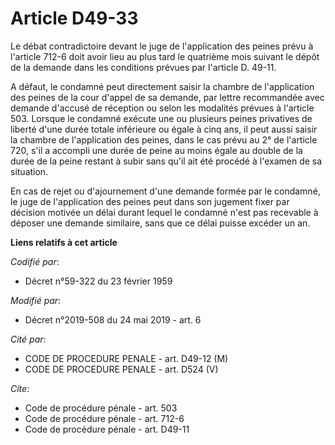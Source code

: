 # Article D49-33

Le débat contradictoire devant le juge de l'application des peines prévu à l'article 712-6 doit avoir lieu au plus tard le
quatrième mois suivant le dépôt de la demande dans les conditions prévues par l'article D. 49-11.

A défaut, le condamné peut directement saisir la chambre de l'application des peines de la cour d'appel de sa demande, par
lettre recommandée avec demande d'accusé de réception ou selon les modalités prévues à l'article 503. Lorsque le condamné
exécute une ou plusieurs peines privatives de liberté d'une durée totale inférieure ou égale à cinq ans, il peut aussi saisir
la chambre de l'application des peines, dans le cas prévu au 2° de l'article 720, s'il a accompli une durée de peine au moins
égale au double de la durée de la peine restant à subir sans qu'il ait été procédé à l'examen de sa situation.

En cas de rejet ou d'ajournement d'une demande formée par le condamné, le juge de l'application des peines peut dans son
jugement fixer par décision motivée un délai durant lequel le condamné n'est pas recevable à déposer une demande similaire,
sans que ce délai puisse excéder un an.

**Liens relatifs à cet article**

_Codifié par_:

  - Décret n°59-322 du 23 février 1959

_Modifié par_:

  - Décret n°2019-508 du 24 mai 2019 - art. 6

_Cité par_:

  - CODE DE PROCEDURE PENALE - art. D49-12 (M)
  - CODE DE PROCEDURE PENALE - art. D524 (V)

_Cite_:

  - Code de procédure pénale - art. 503
  - Code de procédure pénale - art. 712-6
  - Code de procédure pénale - art. D49-11
